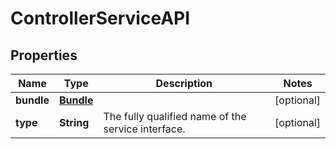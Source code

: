 # ControllerServiceAPI

## Properties
Name | Type | Description | Notes
------------ | ------------- | ------------- | -------------
**bundle** | [**Bundle**](Bundle.md) |  |  [optional]
**type** | **String** | The fully qualified name of the service interface. |  [optional]
